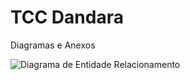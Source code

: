 # TCC Dandara  
Diagramas e Anexos  

![Diagrama de Entidade Relacionamento](assets/tcc-dandara.png)

